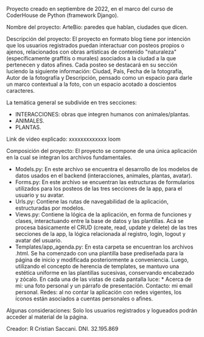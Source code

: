 Proyecto creado en septiembre de 2022, en el marco del curso de CoderHouse de Python (framework Django).

Nombre del proyecto:
ArteBio: paredes que hablan, ciudades que dicen.

Descripción del proyecto:
El proyecto en formato blog tiene por intención que los usuarios registrados puedan interactuar con posteos propios o ajenos, relacionados con obras artísticas de contenido "naturaleza" (específicamente graffitis o murales) asociados a la ciudad a la que pertenecen y datos afines. 
Cada posteo se destacará en su sección luciendo la siguiente información: Ciudad, País, Fecha de la fotografía, Autor de la fotografía y Descripción, pensado como un espacio para darle un marco contextual a la foto, con un espacio acotado a doscientos caracteres.

La temática general se subdivide en tres secciones:

* INTERACCIONES: obras que integren humanos con animales/plantas.
* ANIMALES.
* PLANTAS.

Link de video explicado: 
xxxxxxxxxxxxx loom

Composición del proyecto:
El proyecto se compone de una única aplicación en la cual se integran los archivos fundamentales.

* Models.py:
En este archivo se encuentra el desarrollo de los modelos de datos usados en el backend (interacciones, animales, plantas, avatar).
* Forms.py:
En este archivo se encuentran las estructuras de formularios utilizados para los posteos de las tres secciones de la app, para el usuario y su avatar.
* Urls.py:
Contiene las rutas de navegabilidad de la aplicación, estructuradas por modelos.
* Views.py:
Contiene la lógica de la aplicación, en forma de funciones y clases, interactuando entre la base de datos y las plantillas. 
Acá se procesa básicamente el CRUD (create, read, update y delete) de las tres secciones de la app, la lógica relacionada al registro, login, logout y avatar del usuario.
* Templates/app_agenda.py: 
En esta carpeta se encuentran los archivos .html. Se ha comenzado con una plantilla base prediseñada para la página de inicio y modificada posteriormente a conveniencia. Luego, utilizando el concepto de herencia de templates, se mantuvo una estética uniforme en las plantillas sucesivas, conservando encabezado y zócalo.
En cada una de las vistas de cada pantalla luce: * Acerca de mi: una foto personal y un párrafo de presentación.
Contacto: mi email personal.
Redes: al no contar la aplicación con redes vigentes, los íconos están asociados a cuentas personales o afines.

Algunas consideraciones:
Solo los usuarios registrados y logueados podrán acceder al material de la página.


Creador: R Cristian Saccani.
DNI. 32.195.869
